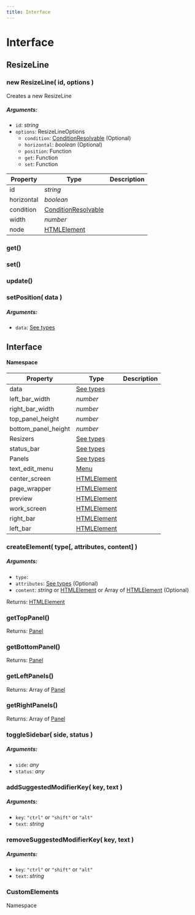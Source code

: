 ```yaml
---
title: Interface
---
```


# Interface
## ResizeLine
### new ResizeLine( id, options )
Creates a new ResizeLine

##### Arguments:
* `id`: *string*
* `options`: ResizeLineOptions
	* `condition`: [ConditionResolvable](https://github.com/as/as-types/blob/main/types/util.d.ts#L1) (Optional)
	* `horizontal`: *boolean* (Optional)
	* `position`: Function
	* `get`: Function
	* `set`: Function


| Property | Type | Description |
| -------- | ---- | ----------- |
| id | *string* |  |
| horizontal | *boolean* |  |
| condition | [ConditionResolvable](https://github.com/as/as-types/blob/main/types/util.d.ts#L1) |  |
| width | *number* |  |
| node | [HTMLElement](https://developer.mozilla.org/en-US/docs/Web/API/HTMLElement) |  |

### get()


### set()


### update()


### setPosition( data )
##### Arguments:
* `data`: [See types](https://github.com/as/as-types/blob/8049169/types/interface.d.ts#L21)



## Interface
#### Namespace

| Property | Type | Description |
| -------- | ---- | ----------- |
| data | [See types](https://github.com/as/as-types/blob/8049169/types/interface.d.ts#L31) |  |
| left_bar_width | *number* |  |
| right_bar_width | *number* |  |
| top_panel_height | *number* |  |
| bottom_panel_height | *number* |  |
| Resizers | [See types](https://github.com/as/as-types/blob/8049169/types/interface.d.ts#L48) |  |
| status_bar | [See types](https://github.com/as/as-types/blob/8049169/types/interface.d.ts#L57) |  |
| Panels | [See types](https://github.com/as/as-types/blob/8049169/types/interface.d.ts#L61) |  |
| text_edit_menu | [Menu](menu#menu-1) |  |
| center_screen | [HTMLElement](https://developer.mozilla.org/en-US/docs/Web/API/HTMLElement) |  |
| page_wrapper | [HTMLElement](https://developer.mozilla.org/en-US/docs/Web/API/HTMLElement) |  |
| preview | [HTMLElement](https://developer.mozilla.org/en-US/docs/Web/API/HTMLElement) |  |
| work_screen | [HTMLElement](https://developer.mozilla.org/en-US/docs/Web/API/HTMLElement) |  |
| right_bar | [HTMLElement](https://developer.mozilla.org/en-US/docs/Web/API/HTMLElement) |  |
| left_bar | [HTMLElement](https://developer.mozilla.org/en-US/docs/Web/API/HTMLElement) |  |

### createElement( type[, attributes, content] )
##### Arguments:
* `type`: 
* `attributes`: [See types]() (Optional)
* `content`: *string* or [HTMLElement](https://developer.mozilla.org/en-US/docs/Web/API/HTMLElement) or Array of [HTMLElement](https://developer.mozilla.org/en-US/docs/Web/API/HTMLElement) (Optional)

Returns: [HTMLElement](https://developer.mozilla.org/en-US/docs/Web/API/HTMLElement)

### getTopPanel()

Returns: [Panel](panel#panel-1)

### getBottomPanel()

Returns: [Panel](panel#panel-1)

### getLeftPanels()

Returns: Array of [Panel](panel#panel-1)

### getRightPanels()

Returns: Array of [Panel](panel#panel-1)

### toggleSidebar( side, status )
##### Arguments:
* `side`: *any*
* `status`: *any*


### addSuggestedModifierKey( key, text )
##### Arguments:
* `key`: `"ctrl"` or `"shift"` or `"alt"`
* `text`: *string*


### removeSuggestedModifierKey( key, text )
##### Arguments:
* `key`: `"ctrl"` or `"shift"` or `"alt"`
* `text`: *string*


### CustomElements
Namespace


